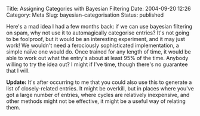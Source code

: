 Title: Assigning Categories with Bayesian Filtering
Date: 2004-09-20 12:26
Category: Meta
Slug: bayesian-categorisation
Status: published

Here's a mad idea I had a few months back: if we can use bayesian filtering on spam, why not use it to automagically categorise entries? It's not going to be foolproof, but it would be an interesting experiment, and it may just work! We wouldn't need a ferociously sophisticated implementation, a simple naïve one would do. Once trained for any length of time, it would be able to work out what the entry's about at least 95% of the time. Anybody willing to try the idea out? I might if I've time, though there's no guarantee that I will.

**Update:** It's after occurring to me that you could also use this to generate a list of closely-related entries. It might be overkill, but in places where you've got a large number of entries, where cycles are relatively inexpensive, and other methods might not be effective, it might be a useful way of relating them.
